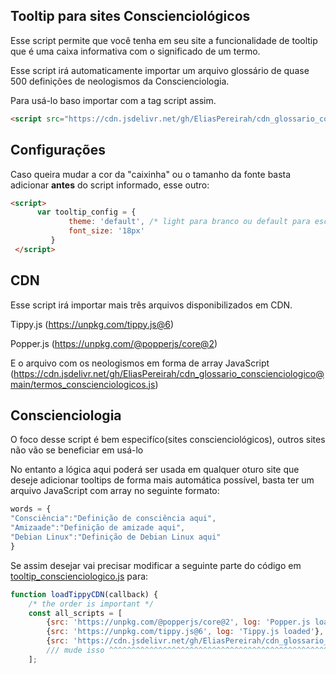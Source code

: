 ## Tooltip para sites Conscienciológicos

Esse script permite que você tenha em seu site a funcionalidade de tooltip que é uma caixa informativa com o significado de um termo.

Esse script irá automaticamente importar um arquivo glossário de quase 500 definições de neologismos da Conscienciologia.

Para usá-lo baso importar com a tag script assim.
```html
<script src="https://cdn.jsdelivr.net/gh/EliasPereirah/cdn_glossario_conscienciologico@main/tooltip_conscienciologico.js"></script>
```

## Configurações
Caso queira mudar a cor da "caixinha" ou o tamanho da fonte basta adicionar <b>antes</b> do script informado, esse outro:

```html
<script>
      var tooltip_config = {
             theme: 'default', /* light para branco ou default para escuro */
             font_size: '18px'
         }
 </script>
```

## CDN
Esse script irá importar mais três arquivos disponibilizados em CDN.

Tippy.js (https://unpkg.com/tippy.js@6)

Popper.js (https://unpkg.com/@popperjs/core@2)

E o arquivo com os neologismos em forma de array JavaScript (https://cdn.jsdelivr.net/gh/EliasPereirah/cdn_glossario_conscienciologico@main/termos_conscienciologicos.js)

## Conscienciologia
O foco desse script é bem especifíco(sites conscienciológicos), outros sites não vão se beneficiar em usá-lo

No entanto a lógica aqui poderá ser usada em qualquer oturo site que deseje adicionar tooltips de forma mais automática possível, basta ter um arquivo JavaScript com array no seguinte formato:
```javascript
words = {
"Consciência":"Definição de consciência aqui",
"Amizaade":"Definição de amizade aqui",
"Debian Linux":"Definição de Debian Linux aqui"
}
```

Se assim desejar vai precisar modificar a seguinte parte  do código em [tooltip_conscienciologico.js](https://github.com/EliasPereirah/cdn_glossario_conscienciologico/blob/main/tooltip_conscienciologico.js) para:

```javascript
function loadTippyCDN(callback) {
    /* the order is important */
    const all_scripts = [
        {src: 'https://unpkg.com/@popperjs/core@2', log: 'Popper.js loaded'},
        {src: 'https://unpkg.com/tippy.js@6', log: 'Tippy.js loaded'},
        {src: 'https://cdn.jsdelivr.net/gh/EliasPereirah/cdn_glossario_conscienciologico@main/termos_conscienciologicos.js', log: 'Glossary loaded'}
        /// mude isso ^^^^^^^^^^^^^^^^^^^^^^^^^^^^^^^^^^^^^^^^^^^^^^^^^^^^^^^^^^^^^^^^^^^^^^^^^^^^^^^^^^^^^^^^^^^^^^^^^^^^ 
    ];
```

